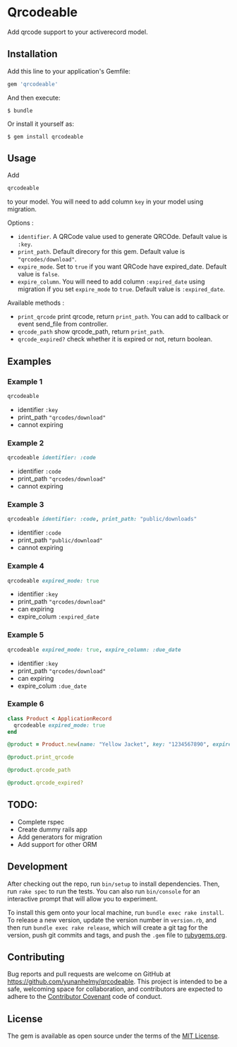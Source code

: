 # Qrcodeable

Add qrcode support to your activerecord model.

## Installation

Add this line to your application's Gemfile:

```ruby
gem 'qrcodeable'
```

And then execute:

    $ bundle

Or install it yourself as:

    $ gem install qrcodeable

## Usage

Add

```ruby
qrcodeable
```

to your model. You will need to add column `key` in your model using migration.

Options :

- `identifier`. A QRCode value used to generate QRCOde. Default value is `:key`.
- `print_path`. Default direcory for this gem. Default value is `"qrcodes/download"`.
- `expire_mode`. Set to `true` if you want QRCode have expired_date. Default value is `false`. 
- `expire_column`. You will need to add column `:expired_date` using migration if you set `expire_mode` to `true`. Default value is `:expired_date`.

Available methods :

- `print_qrcode` print qrcode, return `print_path`. You can add to callback or event send_file from controller.
- `qrcode_path` show qrcode_path, return `print_path`.
- `qrcode_expired?` check whether it is expired or not, return boolean.

## Examples

### Example 1

```ruby
qrcodeable
```

- identifier `:key`
- print_path `"qrcodes/download"`
- cannot expiring

### Example 2

```ruby
qrcodeable identifier: :code
```

- identifier `:code`
- print_path `"qrcodes/download"`
- cannot expiring

### Example 3

```ruby
qrcodeable identifier: :code, print_path: "public/downloads"
```

- identifier `:code`
- print_path `"public/download"`
- cannot expiring

### Example 4

```ruby
qrcodeable expired_mode: true
```

- identifier `:key`
- print_path `"qrcodes/download"`
- can expiring
- expire_colum `:expired_date`

### Example 5

```ruby
qrcodeable expired_mode: true, expire_column: :due_date
```

- identifier `:key`
- print_path `"qrcodes/download"`
- can expiring
- expire_colum `:due_date`

### Example 6
```ruby
class Product < ApplicationRecord
  qrcodeable expired_mode: true
end

@product = Product.new(name: "Yellow Jacket", key: "1234567890", expired_date: (Time.now+5.days))

@product.print_qrcode

@product.qrcode_path

@product.qrcode_expired?

```

## TODO:

- Complete rspec
- Create dummy rails app
- Add generators for migration
- Add support for other ORM

## Development

After checking out the repo, run `bin/setup` to install dependencies. Then, run `rake spec` to run the tests. You can also run `bin/console` for an interactive prompt that will allow you to experiment.

To install this gem onto your local machine, run `bundle exec rake install`. To release a new version, update the version number in `version.rb`, and then run `bundle exec rake release`, which will create a git tag for the version, push git commits and tags, and push the `.gem` file to [rubygems.org](https://rubygems.org).

## Contributing

Bug reports and pull requests are welcome on GitHub at https://github.com/yunanhelmy/qrcodeable. This project is intended to be a safe, welcoming space for collaboration, and contributors are expected to adhere to the [Contributor Covenant](http://contributor-covenant.org) code of conduct.


## License

The gem is available as open source under the terms of the [MIT License](http://opensource.org/licenses/MIT).

